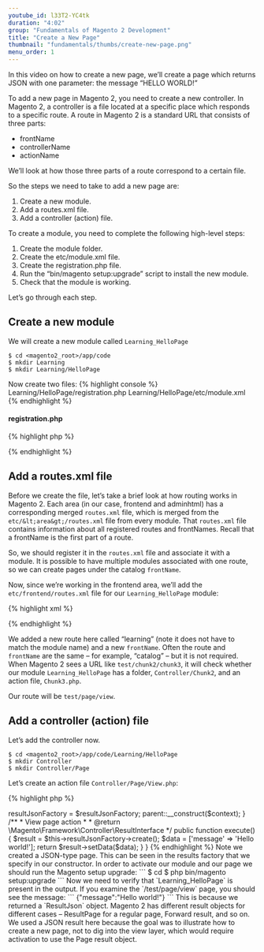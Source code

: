 ```yaml
---
youtube_id: l33T2-YC4tk
duration: "4:02"
group: "Fundamentals of Magento 2 Development"
title: "Create a New Page"
thumbnail: "fundamentals/thumbs/create-new-page.png"
menu_order: 1
---
```

In this video on how to create a new page, we’ll create a page which returns JSON with one parameter: the message “HELLO WORLD!”

To add a new page in Magento 2, you need to create a new controller. In Magento 2, a controller is a file located at a specific place which responds to a specific route. A route in Magento 2 is a standard URL that consists of three parts:

* frontName
* controllerName
* actionName

We’ll look at how those three parts of a route correspond to a certain file.

So the steps we need to take to add a new page are:

1. Create a new module.
2. Add a routes.xml file.
3. Add a controller (action) file.

To create a module, you need to complete the following high-level steps:

1. Create the module folder.
2. Create the etc/module.xml file.
3. Create the registration.php file.
4. Run the “bin/magento setup:upgrade” script to install the new module.
5. Check that the module is working.

Let’s go through each step.

## Create a new module

We will create a new module called `Learning_HelloPage`

```
$ cd <magento2_root>/app/code
$ mkdir Learning
$ mkdir Learning/HelloPage
```

Now create two files:
{% highlight console %}
Learning/HelloPage/registration.php
Learning/HelloPage/etc/module.xml
{% endhighlight %}

#### registration.php
{% highlight php %}
<?php /**
* Copyright © 2016 Magento. All rights reserved. * See COPYING.txt for license details.
*/
\Magento\Framework\Component\ComponentRegistrar::register( \Magento\Framework\Component\ComponentRegistrar::MODULE, 'Learning_HelloPage',
__DIR__
);
{% endhighlight %}

#### module.xml
{% highlight xml %}
<?xml version="1.0"?>
<!--
/**
* Copyright © 2016 Magento. All rights reserved. * See COPYING.txt for license details.
*/
-->
<config xmlns:xsi="http://www.w3.org/2001/XMLSchema-instance" xsi:noNamespaceSchemaLocation="urn:magento:framework:Module/etc/module.xsd">
    <module name="Learning_HelloPage" setup_version="0.0.1">
    </module>
</config>
{% endhighlight %}

## Add a routes.xml file

Before we create the file, let’s take a brief look at how routing works in Magento 2. Each area (in our case, frontend and adminhtml) has a corresponding merged `routes.xml` file, which is merged from the `etc/&lt;area&gt;/routes.xml` file from every module. That `routes.xml` file contains information about all registered routes and frontNames. Recall that a frontName is the first part of a route.

So, we should register it in the `routes.xml` file and associate it with a module. It is possible to have multiple modules associated with one route, so we can create pages under the catalog `frontName`.

Now, since we’re working in the frontend area, we’ll add the `etc/frontend/routes.xml` file for our `Learning_HelloPage` module:

{% highlight xml %}
<?xml version="1.0"?>
<!--
/**
* Copyright © 2016 Magento. All rights reserved. * See COPYING.txt for license details.
*/
-->
<config xmlns:xsi="http://www.w3.org/2001/XMLSchema-instance" xsi:noNamespaceSchemaLocation="urn:magento:framework:App/etc/routes.xsd">
    <router id="standard">
        <route id="learning" frontName="test">
            <module name="Learning_HelloPage" />
        </route>
    </router>
</config>
{% endhighlight %}

We added a new route here called “learning” (note it does not have to match the module name) and a new `frontName`. Often the route and `frontName` are the same – for example, “catalog” – but it is not required.
When Magento 2 sees a URL like `test/chunk2/chunk3`, it will check whether our module `Learning_HelloPage` has a folder, `Controller/Chunk2`, and an action file, `Chunk3.php`.

Our route will be `test/page/view`.

## Add a controller (action) file

Let’s add the controller now.

```
$ cd <magento2_root>/app/code/Learning/HelloPage
$ mkdir Controller
$ mkdir Controller/Page
```

Let’s create an action file `Controller/Page/View.php`:

{% highlight php %}
<?php /**
 * Copyright © 2016 Magento. All rights reserved.
 * See COPYING.txt for license details.
 */
namespace Learning\HelloPage\Controller\Page;
class View extends \Magento\Framework\App\Action\Action
{
    /**
     * @var \Magento\Framework\Controller\Result\JsonFactory
     */
    protected $resultJsonFactory;
    /**
     * @param \Magento\Framework\App\Action\Context $context
     * @param \Magento\Framework\Controller\Result\JsonFactory $resultJsonFactory
     */
    public function __construct(
       \Magento\Framework\App\Action\Context $context,
       \Magento\Framework\Controller\Result\JsonFactory $resultJsonFactory)
{
       $this->resultJsonFactory = $resultJsonFactory;
       parent::__construct($context);
}
    /**
     * View  page action
     *
     * @return \Magento\Framework\Controller\ResultInterface
     */
    public function execute()
    {
       $result = $this->resultJsonFactory->create();
       $data = ['message' => 'Hello world!'];

return $result->setData($data);
} }
{% endhighlight %}

Note we created a JSON-type page. This can be seen in the results factory that we specify in our constructor. In order to activate our module and our page we should run the Magento setup upgrade:

```
$ cd <magento2_root>
$ php bin/magento setup:upgrade
```

Now we need to verify that `Learning_HelloPage` is present in the output. If you examine the `/test/page/view` page, you should see the message:

```
{"message":"Hello world!"}
```

This is because we returned a `ResultJson` object. Magento 2 has different result objects for different cases – ResultPage for a regular page, Forward result, and so on.

We used a JSON result here because the goal was to illustrate how to create a new page, not to dig into the view layer, which would require activation to use the Page result object.
